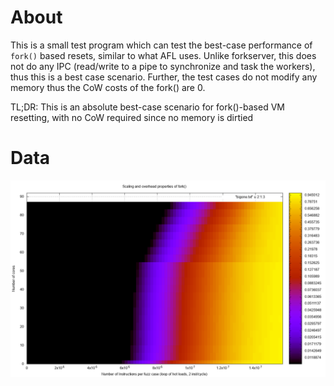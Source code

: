 # About

This is a small test program which can test the best-case performance of `fork()` based resets, similar to what AFL uses. Unlike forkserver, this does not do any IPC (read/write to a pipe to synchronize and task the workers), thus this is a best case scenario. Further, the test cases do not modify any memory thus the CoW costs of the fork() are 0.

TL;DR: This is an absolute best-case scenario for fork()-based VM resetting, with no CoW required since no memory is dirtied

# Data

![data](graph.png)

